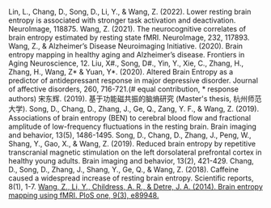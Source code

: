 
Lin, L., Chang, D., Song, D., Li, Y., & Wang, Z. (2022). Lower resting brain entropy is associated with stronger task activation and deactivation. NeuroImage, 118875.
Wang, Z. (2021). The neurocognitive correlates of brain entropy estimated by resting state fMRI. NeuroImage, 232, 117893.
Wang, Z., & Alzheimer’s Disease Neuroimaging Initiative. (2020). Brain entropy mapping in healthy aging and Alzheimer’s disease. Frontiers in Aging Neuroscience, 12.
Liu, X#., Song, D#., Yin, Y., Xie, C., Zhang, H., Zhang, H., Wang, Z* & Yuan, Y*. (2020). Altered Brain Entropy as a predictor of antidepressant response in major depressive disorder. Journal of affective disorders, 260, 716-721.(# equal contribution, * response authors)
宋东辉. (2019). 基于功能磁共振的脑熵研究 (Master's thesis, 杭州师范大学).
Song, D., Chang, D., Zhang, J., Ge, Q., Zang, Y. F., & Wang, Z. (2019). Associations of brain entropy (BEN) to cerebral blood flow and fractional amplitude of low-frequency fluctuations in the resting brain. Brain imaging and behavior, 13(5), 1486-1495.
Song, D., Chang, D., Zhang, J., Peng, W., Shang, Y., Gao, X., & Wang, Z. (2019). Reduced brain entropy by repetitive transcranial magnetic stimulation on the left dorsolateral prefrontal cortex in healthy young adults. Brain imaging and behavior, 13(2), 421-429.
Chang, D., Song, D., Zhang, J., Shang, Y., Ge, Q., & Wang, Z. (2018). Caffeine caused a widespread increase of resting brain entropy. Scientific reports, 8(1), 1-7.
 <a href="https://journals.plos.org/plosone/article?id=10.1371/journal.pone.0089948" > Wang, Z., Li, Y., Childress, A. R., & Detre, J. A. (2014). Brain entropy mapping using fMRI. PloS one, 9(3), e89948. </a>
